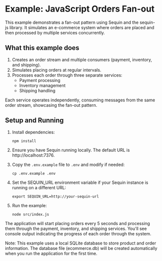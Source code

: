 # Example: JavaScript Orders Fan-out

This example demonstrates a fan-out pattern using Sequin and the sequin-js library. It simulates an e-commerce system where orders are placed and then processed by multiple services concurrently.

## What this example does

1. Creates an order stream and multiple consumers (payment, inventory, and shipping).
2. Simulates placing orders at regular intervals.
3. Processes each order through three separate services:
   - Payment processing
   - Inventory management
   - Shipping handling

Each service operates independently, consuming messages from the same order stream, showcasing the fan-out pattern.

## Setup and Running

1. Install dependencies:
   ```
   npm install
   ```

2. Ensure you have Sequin running locally. The default URL is http://localhost:7376.

3. Copy the `.env.example` file to `.env` and modify if needed:
   ```
   cp .env.example .env
   ```

4. Set the SEQUIN_URL environment variable if your Sequin instance is running on a different URL:
   ```
   export SEQUIN_URL=http://your-sequin-url
   ```

5. Run the example:
   ```
   node src/index.js
   ```

The application will start placing orders every 5 seconds and processing them through the payment, inventory, and shipping services. You'll see console output indicating the progress of each order through the system.

Note: This example uses a local SQLite database to store product and order information. The database file (ecommerce.db) will be created automatically when you run the application for the first time.